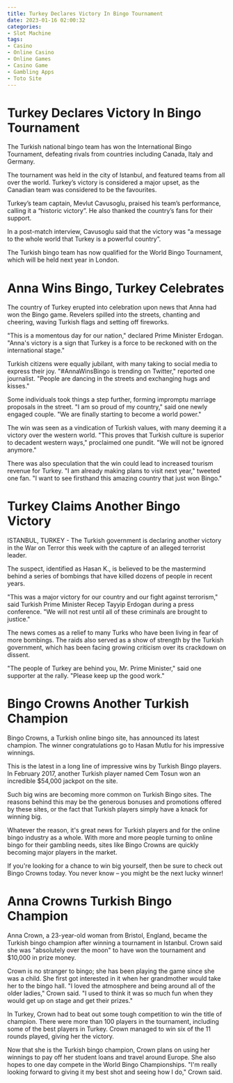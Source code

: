 ```yaml
---
title: Turkey Declares Victory In Bingo Tournament
date: 2023-01-16 02:00:32
categories:
- Slot Machine
tags:
- Casino
- Online Casino
- Online Games
- Casino Game
- Gambling Apps
- Toto Site
---
```



#  Turkey Declares Victory In Bingo Tournament

The Turkish national bingo team has won the International Bingo Tournament, defeating rivals from countries including Canada, Italy and Germany.

The tournament was held in the city of Istanbul, and featured teams from all over the world. Turkey’s victory is considered a major upset, as the Canadian team was considered to be the favourites.

Turkey’s team captain, Mevlut Cavusoglu, praised his team’s performance, calling it a “historic victory”. He also thanked the country’s fans for their support.

In a post-match interview, Cavusoglu said that the victory was “a message to the whole world that Turkey is a powerful country”.

The Turkish bingo team has now qualified for the World Bingo Tournament, which will be held next year in London.

#  Anna Wins Bingo, Turkey Celebrates

The country of Turkey erupted into celebration upon news that Anna had won the Bingo game. Revelers spilled into the streets, chanting and cheering, waving Turkish flags and setting off fireworks.

"This is a momentous day for our nation," declared Prime Minister Erdogan. "Anna's victory is a sign that Turkey is a force to be reckoned with on the international stage."

Turkish citizens were equally jubilant, with many taking to social media to express their joy. "#AnnaWinsBingo is trending on Twitter," reported one journalist. "People are dancing in the streets and exchanging hugs and kisses."

Some individuals took things a step further, forming impromptu marriage proposals in the street. "I am so proud of my country," said one newly engaged couple. "We are finally starting to become a world power."

The win was seen as a vindication of Turkish values, with many deeming it a victory over the western world. "This proves that Turkish culture is superior to decadent western ways," proclaimed one pundit. "We will not be ignored anymore."

There was also speculation that the win could lead to increased tourism revenue for Turkey. "I am already making plans to visit next year," tweeted one fan. "I want to see firsthand this amazing country that just won Bingo."

#  Turkey Claims Another Bingo Victory

ISTANBUL, TURKEY - The Turkish government is declaring another victory in the War on Terror this week with the capture of an alleged terrorist leader.

The suspect, identified as Hasan K., is believed to be the mastermind behind a series of bombings that have killed dozens of people in recent years.

"This was a major victory for our country and our fight against terrorism," said Turkish Prime Minister Recep Tayyip Erdogan during a press conference. "We will not rest until all of these criminals are brought to justice."

The news comes as a relief to many Turks who have been living in fear of more bombings. The raids also served as a show of strength by the Turkish government, which has been facing growing criticism over its crackdown on dissent.

"The people of Turkey are behind you, Mr. Prime Minister," said one supporter at the rally. "Please keep up the good work."

#  Bingo Crowns Another Turkish Champion

Bingo Crowns, a Turkish online bingo site, has announced its latest champion. The winner congratulations go to Hasan Mutlu for his impressive winnings.

This is the latest in a long line of impressive wins by Turkish Bingo players. In February 2017, another Turkish player named Cem Tosun won an incredible $54,000 jackpot on the site.

Such big wins are becoming more common on Turkish Bingo sites. The reasons behind this may be the generous bonuses and promotions offered by these sites, or the fact that Turkish players simply have a knack for winning big.

Whatever the reason, it's great news for Turkish players and for the online bingo industry as a whole. With more and more people turning to online bingo for their gambling needs, sites like Bingo Crowns are quickly becoming major players in the market.

If you're looking for a chance to win big yourself, then be sure to check out Bingo Crowns today. You never know – you might be the next lucky winner!

#  Anna Crowns Turkish Bingo Champion

Anna Crown, a 23-year-old woman from Bristol, England, became the Turkish bingo champion after winning a tournament in Istanbul. Crown said she was "absolutely over the moon" to have won the tournament and $10,000 in prize money.

Crown is no stranger to bingo; she has been playing the game since she was a child. She first got interested in it when her grandmother would take her to the bingo hall. "I loved the atmosphere and being around all of the older ladies," Crown said. "I used to think it was so much fun when they would get up on stage and get their prizes."

In Turkey, Crown had to beat out some tough competition to win the title of champion. There were more than 100 players in the tournament, including some of the best players in Turkey. Crown managed to win six of the 11 rounds played, giving her the victory.

Now that she is the Turkish bingo champion, Crown plans on using her winnings to pay off her student loans and travel around Europe. She also hopes to one day compete in the World Bingo Championships. "I'm really looking forward to giving it my best shot and seeing how I do," Crown said.